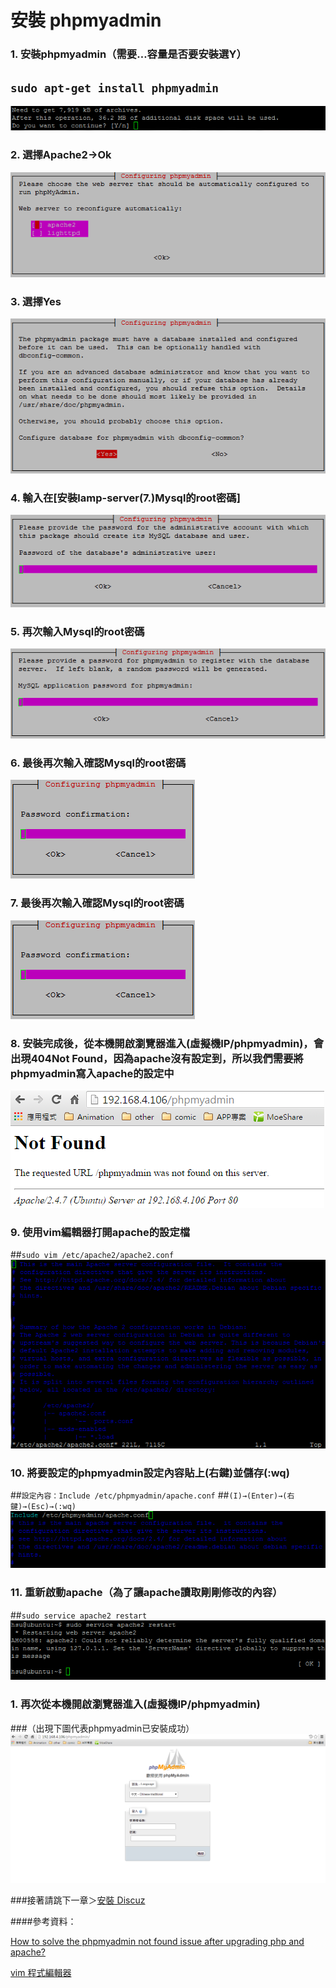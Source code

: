 # **安裝 phpmyadmin**

### 1. 安裝phpmyadmin（需要…容量是否要安裝選Y）
## ```sudo apt-get install phpmyadmin```
![](../img/inst_part2/part2_1.png)

### 2. 選擇Apache2→Ok
![](../img/inst_part2/part2_2.png)

### 3. 選擇Yes
![](../img/inst_part2/part2_3.png)

### 4. 輸入在[安裝lamp-server(7.)Mysql的root密碼]
![](../img/inst_part2/part2_4.png)

### 5. 再次輸入Mysql的root密碼
![](../img/inst_part2/part2_5.png)

### 6. 最後再次輸入確認Mysql的root密碼
![](../img/inst_part2/part2_6.png)

### 7. 最後再次輸入確認Mysql的root密碼
![](../img/inst_part2/part2_6.png)

### 8. 安裝完成後，從本機開啟瀏覽器進入(虛擬機IP/phpmyadmin)，會出現404Not Found，因為apache沒有設定到，所以我們需要將phpmyadmin寫入apache的設定中
![](../img/inst_part2/part2_7.png)

### 9. 使用vim編輯器打開apache的設定檔
##```sudo vim /etc/apache2/apache2.conf```
![](../img/inst_part2/part2_8.png)

### 10. 將要設定的phpmyadmin設定內容貼上(右鍵)並儲存(:wq)
##```設定內容：Include /etc/phpmyadmin/apache.conf```
##```(I)→(Enter)→(右鍵)→(Esc)→(:wq)```
![](../img/inst_part2/part2_9.png)

### 11. 重新啟動apache（為了讓apache讀取剛剛修改的內容）
##```sudo service apache2 restart```
![](../img/inst_part2/part2_10.png)


### 1. 再次從本機開啟瀏覽器進入(虛擬機IP/phpmyadmin)
###（出現下圖代表phpmyadmin已安裝成功）
![](../img/inst_part2/part2_11.png)

###接著請跳下一章＞[安裝 Discuz](../install/inst_discuz.md)

####參考資料：

[How to solve the phpmyadmin not found issue after upgrading php and apache?](http://askubuntu.com/questions/387062/how-to-solve-the-phpmyadmin-not-found-issue-after-upgrading-php-and-apache)

[vim 程式編輯器](http://linux.vbird.org/linux_basic/0310vi.php)